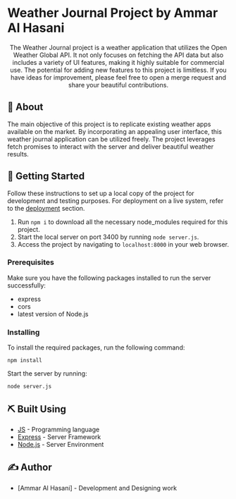 # Weather Journal Project by Ammar Al Hasani

<p align="center"> 
The Weather Journal project is a weather application that utilizes the Open Weather Global API. It not only focuses on fetching the API data but also includes a variety of UI features, making it highly suitable for commercial use. The potential for adding new features to this project is limitless. If you have ideas for improvement, please feel free to open a merge request and share your beautiful contributions.
    <br> 
</p>


## 🧐 About <a name="about"></a>

The main objective of this project is to replicate existing weather apps available on the market. By incorporating an appealing user interface, this weather journal application can be utilized freely. The project leverages fetch promises to interact with the server and deliver beautiful weather results.

## 🏁 Getting Started <a name="getting_started"></a>

Follow these instructions to set up a local copy of the project for development and testing purposes. For deployment on a live system, refer to the [deployment](#deployment) section.

1. Run `npm i` to download all the necessary node_modules required for this project.
2. Start the local server on port 3400 by running `node server.js`.
3. Access the project by navigating to `localhost:8000` in your web browser.

### Prerequisites

Make sure you have the following packages installed to run the server successfully:

- express
- cors
- latest version of Node.js

### Installing

To install the required packages, run the following command:

```
npm install
```

Start the server by running:

```
node server.js
```

## ⛏️ Built Using <a name="built_using"></a>

- [JS](https://www.javascript.com/) - Programming language
- [Express](https://expressjs.com/) - Server Framework
- [Node.js](https://nodejs.org/en/) - Server Environment

## ✍️ Author <a name="author"></a>

- [Ammar Al Hasani] - Development and Designing work